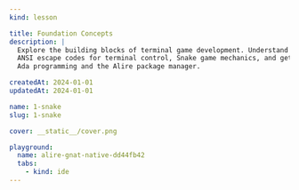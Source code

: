 ```yaml
---
kind: lesson

title: Foundation Concepts
description: |
  Explore the building blocks of terminal game development. Understand character encodings, 
  ANSI escape codes for terminal control, Snake game mechanics, and get hands-on with 
  Ada programming and the Alire package manager.

createdAt: 2024-01-01
updatedAt: 2024-01-01

name: 1-snake
slug: 1-snake

cover: __static__/cover.png

playground:
  name: alire-gnat-native-dd44fb42
  tabs:
    - kind: ide
---
```

